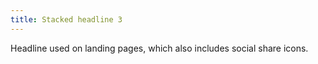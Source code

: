 ```yaml
---
title: Stacked headline 3
---
```

Headline used on landing pages, which also includes social share icons.